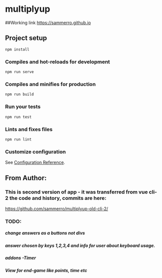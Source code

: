 # multiplyup

##Working link
https://sammerro.github.io

## Project setup
```
npm install
```

### Compiles and hot-reloads for development
```
npm run serve
```

### Compiles and minifies for production
```
npm run build
```

### Run your tests
```
npm run test
```

### Lints and fixes files
```
npm run lint
```

### Customize configuration
See [Configuration Reference](https://cli.vuejs.org/config/).


## From Author:
### This is second version of app - it was transferred from vue cli-2 the code and history, commits are here:
https://github.com/sammerro/multiplyup-old-cli-2/

### TODO:
##### change answers as a buttons not divs
##### answer chosen by keys 1,2,3,4 and info for user about keyboard usage.
##### addons -Timer 
##### View for end-game like points, time etc
